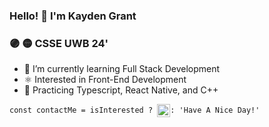 ### Hello! 👋 I'm Kayden Grant

### 🟣 🟡 CSSE UWB 24'

- 🌱 I’m currently learning Full Stack Development
- ⚛️ Interested in Front-End Development
- 📲 Practicing Typescript, React Native, and C++

```const contactMe = isInterested ? ```[<img src="https://github.com/kaydengrant/kaydengrant/blob/main/Images/linkedin.png" width="21" height="21" align="center">](https://www.linkedin.com/in/kaydengrant/)``` : 'Have A Nice Day!' ```
